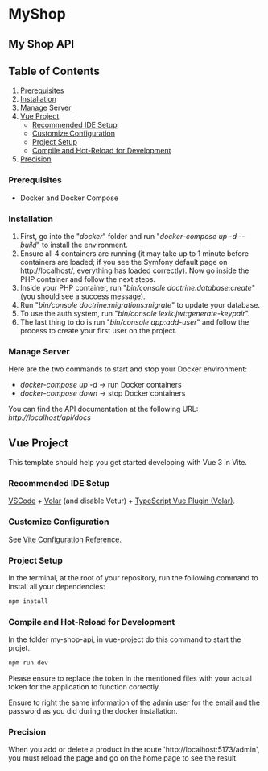# MyShop

## My Shop API

## Table of Contents

1. [Prerequisites](#prerequisites)
2. [Installation](#installation)
3. [Manage Server](#manage-server)
4. [Vue Project](#vue-project)
    - [Recommended IDE Setup](#recommended-ide-setup)
    - [Customize Configuration](#customize-configuration)
    - [Project Setup](#project-setup)
    - [Compile and Hot-Reload for Development](#compile-and-hot-reload-for-development)
5. [Precision](#precision)

### Prerequisites

- Docker and Docker Compose

### Installation

1. First, go into the "*docker*" folder and run "*docker-compose up -d --build*" to install the environment.
2. Ensure all 4 containers are running (it may take up to 1 minute before containers are loaded; if you see the Symfony default page on http://localhost/, everything has loaded correctly). Now go inside the PHP container and follow the next steps.
3. Inside your PHP container, run "*bin/console doctrine:database:create*" (you should see a success message).
4. Run "*bin/console doctrine:migrations:migrate*" to update your database.
5. To use the auth system, run "*bin/console lexik:jwt:generate-keypair*".
6. The last thing to do is run "*bin/console app:add-user*" and follow the process to create your first user on the project.

### Manage Server

Here are the two commands to start and stop your Docker environment:

- *docker-compose up -d* -> run Docker containers
- *docker-compose down* -> stop Docker containers

You can find the API documentation at the following URL: *http://localhost/api/docs*

## Vue Project

This template should help you get started developing with Vue 3 in Vite.

### Recommended IDE Setup

[VSCode](https://code.visualstudio.com/) + [Volar](https://marketplace.visualstudio.com/items?itemName=Vue.volar) (and disable Vetur) + [TypeScript Vue Plugin (Volar)](https://marketplace.visualstudio.com/items?itemName=Vue.vscode-typescript-vue-plugin).

### Customize Configuration

See [Vite Configuration Reference](https://vitejs.dev/config/).

### Project Setup

In the terminal, at the root of your repository, run the following command to install all your dependencies:

```sh
npm install
```

### Compile and Hot-Reload for Development

In the folder my-shop-api, in vue-project do this command to start the projet.

```sh
npm run dev
```

Please ensure to replace the token in the mentioned files with your actual token for the application to function correctly.

Ensure to right the same information of the admin user for the email and the password as you did during the docker installation.

### Precision

When you add or delete a product in the route 'http://localhost:5173/admin', you must reload the page and go on the home page to see the result.